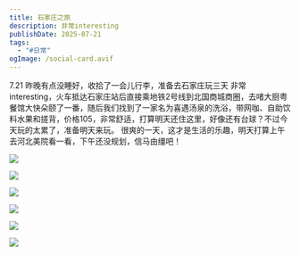 ```yaml
---
title: 石家庄之旅
description: 非常interesting
publishDate: 2025-07-21
tags:
  - "#日常"
ogImage: /social-card.avif
---
```

7.21
昨晚有点没睡好，收拾了一会儿行李，准备去石家庄玩三天
非常interesting，火车抵达石家庄站后直接乘地铁2号线到北国商城商圈，去啫大厨粤餐馆大快朵颐了一番，随后我们找到了一家名为喜遇汤泉的洗浴，带网咖、自助饮料水果和搓背，价格105，非常舒适，打算明天还住这里，好像还有台球？不过今天玩的太累了，准备明天来玩。
很爽的一天，这才是生活的乐趣，明天打算上午去河北美院看一看，下午还没规划，信马由缰吧！

![](/assets/images/img_9373.jpeg)

![](/assets/images/img_9337.jpeg)

![](/assets/images/img_9335.jpeg)

![](/assets/images/img_9367.jpeg)

![](/assets/images/img_9340.jpeg)



![](/assets/images/img_9360.jpeg)
